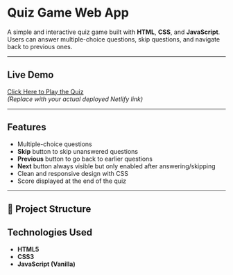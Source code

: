 #  Quiz Game Web App

A simple and interactive quiz game built with **HTML**, **CSS**, and **JavaScript**.  
Users can answer multiple-choice questions, skip questions, and navigate back to previous ones.

---

##  Live Demo
[Click Here to Play the Quiz](https://your-netlify-link.netlify.app)  
*(Replace with your actual deployed Netlify link)*

---

##  Features
-  Multiple-choice questions
-  **Skip** button to skip unanswered questions
-  **Previous** button to go back to earlier questions
-  **Next** button always visible but only enabled after answering/skipping
-  Clean and responsive design with CSS
-  Score displayed at the end of the quiz

---

## 📂 Project Structure
## Technologies Used
- **HTML5**
- **CSS3**
- **JavaScript (Vanilla)**

